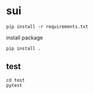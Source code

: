 # sui
```
pip install -r requirements.txt
```
install package
```
pip install .
```

## test
```
cd test
pytest
```